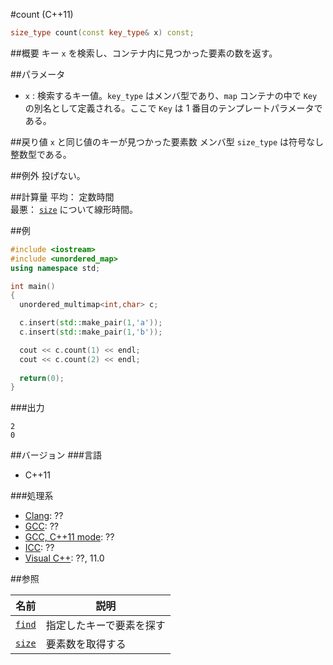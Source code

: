 #count (C++11)
```cpp
size_type count(const key_type& x) const;
```

##概要
キー `x` を検索し、コンテナ内に見つかった要素の数を返す。


##パラメータ
- `x` : 検索するキー値。`key_type` はメンバ型であり、`map` コンテナの中で `Key` の別名として定義される。ここで `Key` は 1 番目のテンプレートパラメータである。


##戻り値
`x` と同じ値のキーが見つかった要素数
メンバ型 `size_type` は符号なし整数型である。

##例外
投げない。

##計算量
平均： 定数時間  
最悪： [`size`](/reference/unordered_multimap/size.md) について線形時間。


##例
```cpp
#include <iostream>
#include <unordered_map>
using namespace std;

int main()
{
  unordered_multimap<int,char> c;

  c.insert(std::make_pair(1,'a'));
  c.insert(std::make_pair(1,'b'));

  cout << c.count(1) << endl;
  cout << c.count(2) << endl;
 
  return(0);
}
```

###出力
```
2
0
```


##バージョン
###言語
- C++11

###処理系
- [Clang](/implementation.md#clang): ??
- [GCC](/implementation.md#gcc): ??
- [GCC, C++11 mode](/implementation.md#gcc): ??
- [ICC](/implementation.md#icc): ??
- [Visual C++](/implementation.md#visual_cpp): ??, 11.0


##参照

| 名前 | 説明 |
|-------------------------------------------------------------------------------------------------|--------------------------------------------------------------------------------------|
| [`find`](/reference/unordered_multimap/find.md) | 指定したキーで要素を探す |
| [`size`](/reference/unordered_multimap/size.md) | 要素数を取得する |


